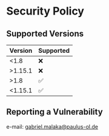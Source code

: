 # Security Policy

## Supported Versions

| Version | Supported          |
| ------- | ------------------ |
| <1.8    | :x:                |
| >1.15.1 | :x:                |
| >1.8    | :white_check_mark: |
| <1.15.1 | :white_check_mark: |

## Reporting a Vulnerability

e-mail: gabriel.malaka@paulus-ol.de
